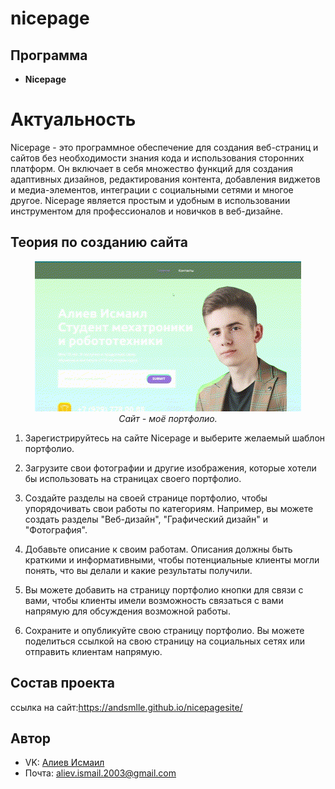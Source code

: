 # nicepage
## Программа
- **Nicepage**
# Актуальность

Nicepage - это программное обеспечение для создания веб-страниц и сайтов без необходимости знания кода и использования сторонних платформ. Он включает в себя множество функций для создания адаптивных дизайнов, редактирования контента, добавления виджетов и медиа-элементов, интеграции с социальными сетями и многое другое. Nicepage является простым и удобным в использовании инструментом для профессионалов и новичков в веб-дизайне.

## Теория по созданию сайта

<p align="center">
<img src="site.gif" alt=""><br>
<i>Сайт - моё портфолио.</i>
</p>  

1. Зарегистрируйтесь на сайте Nicepage и выберите желаемый шаблон портфолио.

2. Загрузите свои фотографии и другие изображения, которые хотели бы использовать на страницах своего портфолио.

3. Создайте разделы на своей странице портфолио, чтобы упорядочивать свои работы по категориям. Например, вы можете создать разделы "Веб-дизайн", "Графический дизайн" и "Фотография".

4. Добавьте описание к своим работам. Описания должны быть краткими и информативными, чтобы потенциальные клиенты могли понять, что вы делали и какие результаты получили.

5. Вы можете добавить на страницу портфолио кнопки для связи с вами, чтобы клиенты имели возможность связаться с вами напрямую для обсуждения возможной работы.

6. Сохраните и опубликуйте свою страницу портфолио. Вы можете поделиться ссылкой на свою страницу на социальных сетях или отправить клиентам напрямую.

## Состав проекта

ссылка на сайт:https://andsmlle.github.io/nicepagesite/

## Автор

* VK: <a href="https://vk.com/ismail2003">Алиев Исмаил</a>
* Почта: aliev.ismail.2003@gmail.com
